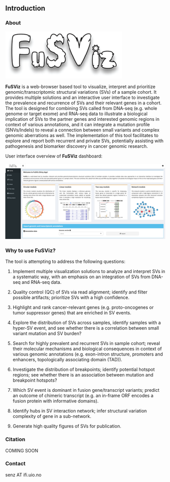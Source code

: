 ## Introduction

### About

![](logo_white_back.png)

__FuSViz__ is a web-browser based tool to visualize, interpret and prioritize genomic/transcriptomic structural variations (SVs) of a sample cohort. It provides multiple solutions and an interactive user interface to investigate the prevalence and recurrence of SVs and their relevant genes in a cohort. The tool is designed for combining SVs called from DNA-seq (e.g. whole genome or target exome) and RNA-seq data to illustrate a biological implication of SVs to the partner genes and interested genomic regions in context of various annotations, and it can integrate a mutation profile (SNVs/Indels) to reveal a connection between small variants and complex genomic aberrations as well. The implementation of this tool facilitates to explore and report both recurrent and private SVs, potentially assisting with pathogenesis and biomarker discovery in cancer genomic research.

User interface overview of __FuSViz__ dashboard:

![](Overview.png)

### Why to use FuSViz?

The tool is attempting to address the following questions:

1. Implement multiple visualization solutions to analyze and interpret SVs in a systematic way, with an emphasis on an integration of SVs from DNA-seq and RNA-seq data.

2. Quality control (QC) of SVs via read alignment; identify and filter possible artifacts; prioritize SVs with a high confidence.

3. Highlight and rank cancer-relevant genes (e.g. proto-oncogenes or tumor suppressor genes) that are enriched in SV events.

4. Explore the distribution of SVs across samples, identify samples with a hyper-SV event, and see whether there is a correlation between small variant mutation and SV burden?

5. Search for highly prevalent and recurrent SVs in sample cohort; reveal their molecular mechanisms and biological consequences in context of various genomic annotations (e.g. exon-intron structure, promoters and enhancers, topologically associating domain (TAD)).

6. Investigate the distribution of breakpoints; identify potential hotspot regions; see whether there is an association between mutation and breakpoint hotspots?

7. Which SV event is dominant in fusion gene/transcript variants; predict an outcome of chimeric transcript (e.g. an in-frame ORF encodes a fusion protein with informative domains).

8. Identify hubs in SV interaction network; infer structural variation complexity of gene in a sub-network.

9. Generate high quality figures of SVs for publication.

### Citation

COMING SOON

### Contact

senz AT ifi.uio.no


